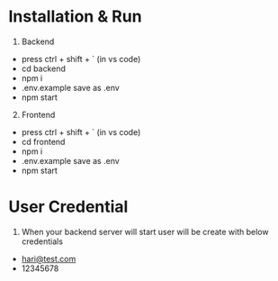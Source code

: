 # Installation & Run
1. Backend
  - press ctrl + shift + ` (in vs code)
  - cd backend
  - npm i
  - .env.example save as .env
  - npm start

2. Frontend
  - press ctrl + shift + ` (in vs code)
  - cd frontend
  - npm i
  - .env.example save as .env
  - npm start

# User Credential
1. When your backend server will start user will be create with below credentials
  - hari@test.com
  - 12345678